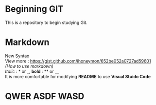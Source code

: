 # Beginning GIT
This is a repository to begin studying Git.

# Markdown
New Syntax<br>
View more : <https://gist.github.com/ihoneymon/652be052a0727ad59601>
_(How to use markdown)_<br>
*Italic* : * or _, **bold** : ** or __ <br>
It is more comfortable for modifying __README__ to use **Visual Stuido Code**

# QWER ASDF WASD